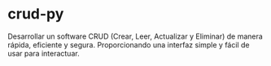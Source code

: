 # crud-py
Desarrollar un software CRUD (Crear, Leer, Actualizar y Eliminar) de manera rápida, eficiente y segura. Proporcionando una interfaz simple y fácil de usar para interactuar.
